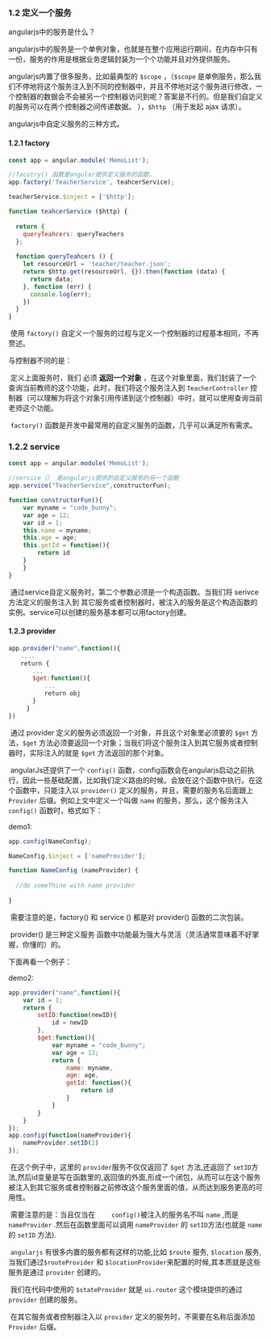 ### 1.2 定义一个服务

angularjs中的服务是什么？

angularjs中的服务是一个单例对象，也就是在整个应用运行期间，在内存中只有一份，服务的作用是根据业务逻辑封装为一个个功能并且对外提供服务。

angularjs内置了很多服务，比如最典型的 `$scope` ，（`$scope` 是单例服务，那么我们不停地将这个服务注入到不同的控制器中，并且不停地对这个服务进行修改，一个控制器的数据会不会被另一个控制器访问到呢？答案是不行的。但是我们自定义的服务可以在两个控制器之间传递数据。 ），`$http`  （用于发起 ajax 请求）。

angularjs中自定义服务的三种方式。

#### 1.2.1 factory



```javascript
const app = angular.module('MemoList');

//facotry() 函数是angular提供定义服务的函数。
app.factory('TeacherService', teahcerService);

teacherService.$inject = ['$http'];

function teahcerService ($http) {
  
  return {
    queryTeahcers: queryTeachers
  };
  
  function queryTeahcers () {
    let resourceUrl = 'teacher/teacher.json';
    return $http.get(resourceUrl, {}).then(function (data) {
      return data;
    }, function (err) {
      console.log(err);
    })
  }
}
```

​	使用   `factory()` 自定义一个服务的过程与定义一个控制器的过程基本相同，不再赘述。

与控制器不同的是：

​	定义上面服务时，我们 必须 **返回一个对象** ，在这个对象里面，我们封装了一个查询当前教师的这个功能，此时，我们将这个服务注入到 `TeacherController` 控制器（可以理解为将这个对象引用传递到这个控制器）中时，就可以使用查询当前老师这个功能。

​	`factory()` 函数是开发中最常用的自定义服务的函数，几乎可以满足所有需求。

### 1.2.2 service

```javascript
const app = angular.module('MemoList');

//service（） 是angularjs提供的自定义服务的另一个函数
app.service("TeacherService",constructorFun);

function constructorFun(){
    var myname = "code_bunny";
    var age = 12;
    var id = 1;
    this.name = myname;
    this.age = age;
    this.getId = function(){
        return id
    }
	}
}
```

​	通过service自定义服务时，第二个参数必须是一个构造函数。当我们将 serivce 方法定义的服务注入到 其它服务或者控制器时，被注入的服务是这个构造函数的实例。service可以创建的服务基本都可以用factory创建。

#### 1.2.3 provider

```javascript
app.provider("name",function(){
　　....
　　return {
　　　　...
　　　　$get:function(){
　　　　　　...
　　　　　　return obj
　　　　}
     }
})
```

​	通过 provider 定义的服务必须返回一个对象，并且这个对象里必须要的     `$get` 方法，`$get` 方法必须要返回一个对象；当我们将这个服务注入到其它服务或者控制器时，实际注入的就是 `$get` 方法返回的那个对象。

​	angularJs还提供了一个      `config()` 函数，config函数会在angularjs启动之前执行，因此一些基础配置，比如我们定义路由的时候。会放在这个函数中执行。在这个函数中，只能注入以   `provider()` 定义的服务，并且，需要的服务名后面跟上  `Provider` 后缀。例如上文中定义一个叫做  `name` 的服务，那么，这个服务注入  `config()` 函数时，格式如下：

demo1:

```javascript
app.config(NameConfig);

NameConfig.$inject = ['nameProvider'];

function NameConfig (nameProvider) {
  
  //do someThine with name provider
  
}
```

​	需要注意的是，factory() 和 service () 都是对 provider() 函数的二次包装。

​	provider() 是三种定义服务 函数中功能最为强大与灵活（灵活通常意味着不好掌握，你懂的）的。

下面再看一个例子：

demo2:

```javascript
app.provider("name",function(){
    var id = 1;
    return {
        setID:function(newID){
            id = newID
        },
        $get:function(){
            var myname = "code_bunny";
            var age = 12;
            return {
                name: myname,
                age: age,
                getId: function(){
                    return id
                }
            }
        }
    }
});
app.config(function(nameProvider){
    nameProvider.setID(2)
});
```

​	在这个例子中，这里的   `provider`服务不仅仅返回了  `$get` 方法,还返回了  `setID`方法,然后id变量是写在函数里的,返回值的外面,形成一个闭包，从而可以在这个服务被注入到其它服务或者控制器之前修改这个服务里面的值，从而达到服务更高的可用性。

​	需要注意的是：当且仅当在   `    config()`被注入的服务名不叫  `name` ,而是  `nameProvider` .然后在函数里面可以调用   `nameProvider`  的  `setID`方法(也就是 `name`的  `setID` 方法).

​	`angularjs` 有很多内置的服务都有这样的功能,比如  `$route` 服务,  `$location`  服务,当我们通过`$routeProvider` 和  `$locationProvider`来配置的时候,其本质就是这些服务是通过  `provider` 创建的。

​	我们在代码中使用的    `$stateProvider` 就是 `ui.router` 这个模块提供的通过  `provider` 创建的服务。

​	在其它服务或者控制器注入以 `provider` 定义的服务时，不需要在名称后面添加 `Provider` 后缀。